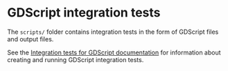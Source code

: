# GDScript integration tests

The `scripts/` folder contains integration tests in the form of GDScript files
and output files.

See the
[Integration tests for GDScript documentation](https://docs.godotengine.org/en/latest/engine_details/architecture/unit_testing.html#integration-tests-for-gdscript)
for information about creating and running GDScript integration tests.
